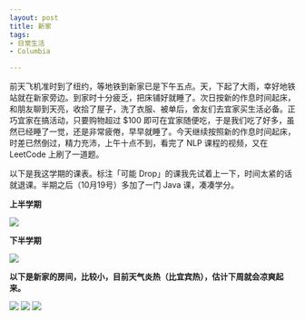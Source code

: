 ```yaml
---
layout: post
title: 新家
tags:
- 日常生活
- Columbia

---
```


前天飞机准时到了纽约，等地铁到新家已是下午五点。天，下起了大雨，幸好地铁站就在新家旁边。到家时十分疲乏，把床铺好就睡了。次日按新的作息时间起床，和朋友聊到天亮，收拾了屋子，洗了衣服、被单后，舍友们去宜家买生活必备。正巧宜家在搞活动，只要购物超过 $100 即可在宜家随便吃，于是我们吃了好多，虽然已经睡了一觉，还是非常疲倦，早早就睡了。今天继续按照新的作息时间起床，时差已然倒过，精力充沛，上午十点不到，看完了 NLP 课程的视频，又在 LeetCode 上刷了一道题。

以下是我这学期的课表。标注「可能 Drop」的课我先试着上一下，时间太紧的话就退课。半期之后（10月19号）多加了一门 Java 课，凑凑学分。

**上半学期**

![](http://ww4.sinaimg.cn/mw690/7a15d27bgw1ejziygzdo5j20zk0ryn1h.jpg)

**下半学期**

![](http://ww2.sinaimg.cn/mw690/7a15d27bgw1ejziywpjwsj20zq0qudk7.jpg)

**以下是新家的房间，比较小，目前天气炎热（比宜宾热），估计下周就会凉爽起来。**

![](http://ww4.sinaimg.cn/mw690/7a15d27bgw1ejziytyth8j21kw0w00y4.jpg)
![](http://ww1.sinaimg.cn/mw690/7a15d27bgw1ejziymsbqjj21f02iok4i.jpg)
![](http://ww2.sinaimg.cn/mw690/7a15d27bgw1ejziypgil2j21f02io13y.jpg)